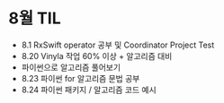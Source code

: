 # 8월 TIL
- 8.1 RxSwift operator 공부 및 Coordinator Project Test
- 8.20 Vinyla 작업 60% 이상 + 알고리즘 대비
- 파이썬으로 알고리즘 풀어보기
- 8.23 파이썬 for 알고리즘 문법 공부
- 8.24 파이썬 패키지 / 알고리즘 코드 예시
